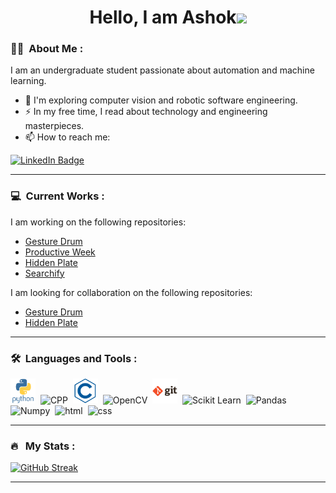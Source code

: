 

<h1 align="center">Hello, I am Ashok<img src="https://media.giphy.com/media/hvRJCLFzcasrR4ia7z/giphy.gif" width="40"></h1>


### :man_technologist: &nbsp;About Me :

I am an undergraduate student passionate about automation and machine learning. 
- 🔭 I'm exploring computer vision and robotic software engineering. 
- ⚡ In my free time, I read about technology and engineering masterpieces. 
- 📫 How to reach me:
  
<a href="https://www.linkedin.com/in/ashok-timsina-421a6b195/"><img src="https://img.shields.io/badge/LinkedIn-blue?style=for-the-badge&logo=linkedin&logoColor=white" alt="LinkedIn Badge"></a>

---
### 💻 &nbsp;Current Works :

I am working on the following repositories: 
- <a href="https://github.com/timsinashok/gesture_drum"> Gesture Drum</a>
- <a href="https://github.com/timsinashok/productive-week"> Productive Week</a>
- <a href="https://github.com/timsinashok/hidden-plate"> Hidden Plate</a>
- <a href="https://github.com/timsinashok/searchify"> Searchify</a>

I am looking for collaboration on the following repositories:

- <a href="https://github.com/timsinashok/gesture_drum"> Gesture Drum</a>
- <a href="https://github.com/timsinashok/hidden-plate"> Hidden Plate</a>


---
### 🛠 &nbsp;Languages and Tools :

<p>
<img src="https://github.com/devicons/devicon/blob/master/icons/python/python-original-wordmark.svg" title="Python" alt="Python" width="40" height="40"/>&nbsp;
<img src="https://upload.wikimedia.org/wikipedia/commons/1/18/ISO_C%2B%2B_Logo.svg" title="CPP" alt="CPP" width="40" height="40"/>&nbsp;
<img src="https://github.com/devicons/devicon/blob/master/icons/c/c-line.svg" title="C" alt="C" width="40" height="40"/>&nbsp;
<img src="https://upload.wikimedia.org/wikipedia/commons/5/53/OpenCV_Logo_with_text.png" title="OpenCV" alt="OpenCV" width="40" height="40"/>&nbsp;
<img src="https://github.com/devicons/devicon/blob/master/icons/git/git-original-wordmark.svg" title="Git" alt="Git" width="40" height="40"/>&nbsp;
<img src="https://upload.wikimedia.org/wikipedia/commons/0/05/Scikit_learn_logo_small.svg" title="Scikit Learn" alt="Scikit Learn" width="40" height="40"/>&nbsp;
<img src="https://upload.wikimedia.org/wikipedia/commons/e/ed/Pandas_logo.svg" title="Pandas" alt="Pandas" width="40" height="40"/>&nbsp;
<img src="https://upload.wikimedia.org/wikipedia/commons/3/31/NumPy_logo_2020.svg" title="Numpy" alt="Numpy" width="40" height="40"/>&nbsp;
<img src="https://upload.wikimedia.org/wikipedia/commons/thumb/6/61/HTML5_logo_and_wordmark.svg/1920px-HTML5_logo_and_wordmark.svg.png" title="html" alt="html" width="40" height="40"/>&nbsp;
<img src="https://upload.wikimedia.org/wikipedia/commons/d/d5/CSS3_logo_and_wordmark.svg" title="css" alt="css" width="40" height="40"/>&nbsp;
  
</p>

---

### 🔥 &nbsp; My Stats :
[![GitHub Streak](http://github-readme-streak-stats.herokuapp.com?user=timsinashok&theme=dark&background=000000)](https://git.io/streak-stats)


---



